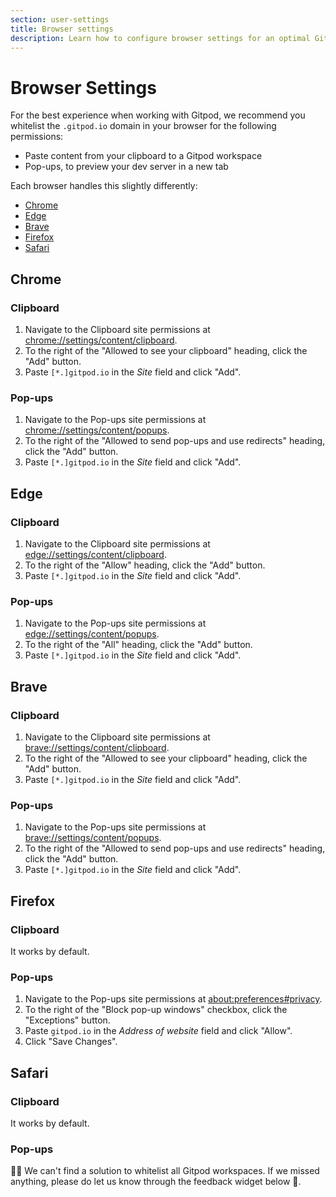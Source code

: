 ```yaml
---
section: user-settings
title: Browser settings
description: Learn how to configure browser settings for an optimal Gitpod experience on Browser.
---
```


# Browser Settings

For the best experience when working with Gitpod, we recommend you whitelist the `.gitpod.io` domain in your browser for the following permissions:

-   Paste content from your clipboard to a Gitpod workspace
-   Pop-ups, to preview your dev server in a new tab

Each browser handles this slightly differently:

-   [Chrome](#chrome)
-   [Edge](#edge)
-   [Brave](#brave)
-   [Firefox](#firefox)
-   [Safari](#safari)

## Chrome

### Clipboard

1. Navigate to the Clipboard site permissions at [chrome://settings/content/clipboard](chrome://settings/content/clipboard).
1. To the right of the "Allowed to see your clipboard" heading, click the "Add" button.
1. Paste `[*.]gitpod.io` in the _Site_ field and click "Add".

### Pop-ups

1. Navigate to the Pop-ups site permissions at [chrome://settings/content/popups](chrome://settings/content/popups).
1. To the right of the "Allowed to send pop-ups and use redirects" heading, click the "Add" button.
1. Paste `[*.]gitpod.io` in the _Site_ field and click "Add".

## Edge

### Clipboard

1. Navigate to the Clipboard site permissions at [edge://settings/content/clipboard](edge://settings/content/clipboard).
1. To the right of the "Allow" heading, click the "Add" button.
1. Paste `[*.]gitpod.io` in the _Site_ field and click "Add".

### Pop-ups

1. Navigate to the Pop-ups site permissions at [edge://settings/content/popups](edge://settings/content/popups).
1. To the right of the "All" heading, click the "Add" button.
1. Paste `[*.]gitpod.io` in the _Site_ field and click "Add".

## Brave

### Clipboard

1. Navigate to the Clipboard site permissions at [brave://settings/content/clipboard](brave://settings/content/clipboard).
1. To the right of the "Allowed to see your clipboard" heading, click the "Add" button.
1. Paste `[*.]gitpod.io` in the _Site_ field and click "Add".

### Pop-ups

1. Navigate to the Pop-ups site permissions at [brave://settings/content/popups](brave://settings/content/popups).
1. To the right of the "Allowed to send pop-ups and use redirects" heading, click the "Add" button.
1. Paste `[*.]gitpod.io` in the _Site_ field and click "Add".

## Firefox

### Clipboard

It works by default.

### Pop-ups

1. Navigate to the Pop-ups site permissions at [about:preferences#privacy](about:preferences#privacy).
1. To the right of the "Block pop-up windows" checkbox, click the "Exceptions" button.
1. Paste `gitpod.io` in the _Address of website_ field and click "Allow".
1. Click "Save Changes".

## Safari

### Clipboard

It works by default.

### Pop-ups

🤷‍♂️ We can't find a solution to whitelist all Gitpod workspaces. If we missed anything, please do let us know through the feedback widget below 🙏.
